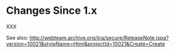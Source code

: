 # Changes Since 1.x

XXX

See also:
<http://webteam.archive.org/jira/secure/ReleaseNote.jspa?version=10021&styleName=Html&projectId=10021&Create=Create>
